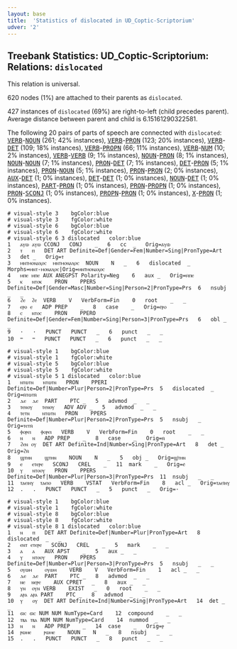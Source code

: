 ```yaml
---
layout: base
title:  'Statistics of dislocated in UD_Coptic-Scriptorium'
udver: '2'
---
```


## Treebank Statistics: UD_Coptic-Scriptorium: Relations: `dislocated`

This relation is universal.

620 nodes (1%) are attached to their parents as `dislocated`.

427 instances of `dislocated` (69%) are right-to-left (child precedes parent).
Average distance between parent and child is 6.15161290322581.

The following 20 pairs of parts of speech are connected with `dislocated`: <tt><a href="cop_scriptorium-pos-VERB.html">VERB</a></tt>-<tt><a href="cop_scriptorium-pos-NOUN.html">NOUN</a></tt> (261; 42% instances), <tt><a href="cop_scriptorium-pos-VERB.html">VERB</a></tt>-<tt><a href="cop_scriptorium-pos-PRON.html">PRON</a></tt> (123; 20% instances), <tt><a href="cop_scriptorium-pos-VERB.html">VERB</a></tt>-<tt><a href="cop_scriptorium-pos-DET.html">DET</a></tt> (109; 18% instances), <tt><a href="cop_scriptorium-pos-VERB.html">VERB</a></tt>-<tt><a href="cop_scriptorium-pos-PROPN.html">PROPN</a></tt> (66; 11% instances), <tt><a href="cop_scriptorium-pos-VERB.html">VERB</a></tt>-<tt><a href="cop_scriptorium-pos-NUM.html">NUM</a></tt> (10; 2% instances), <tt><a href="cop_scriptorium-pos-VERB.html">VERB</a></tt>-<tt><a href="cop_scriptorium-pos-VERB.html">VERB</a></tt> (9; 1% instances), <tt><a href="cop_scriptorium-pos-NOUN.html">NOUN</a></tt>-<tt><a href="cop_scriptorium-pos-PRON.html">PRON</a></tt> (8; 1% instances), <tt><a href="cop_scriptorium-pos-NOUN.html">NOUN</a></tt>-<tt><a href="cop_scriptorium-pos-NOUN.html">NOUN</a></tt> (7; 1% instances), <tt><a href="cop_scriptorium-pos-PRON.html">PRON</a></tt>-<tt><a href="cop_scriptorium-pos-DET.html">DET</a></tt> (7; 1% instances), <tt><a href="cop_scriptorium-pos-DET.html">DET</a></tt>-<tt><a href="cop_scriptorium-pos-PRON.html">PRON</a></tt> (5; 1% instances), <tt><a href="cop_scriptorium-pos-PRON.html">PRON</a></tt>-<tt><a href="cop_scriptorium-pos-NOUN.html">NOUN</a></tt> (5; 1% instances), <tt><a href="cop_scriptorium-pos-PRON.html">PRON</a></tt>-<tt><a href="cop_scriptorium-pos-PRON.html">PRON</a></tt> (2; 0% instances), <tt><a href="cop_scriptorium-pos-AUX.html">AUX</a></tt>-<tt><a href="cop_scriptorium-pos-DET.html">DET</a></tt> (1; 0% instances), <tt><a href="cop_scriptorium-pos-DET.html">DET</a></tt>-<tt><a href="cop_scriptorium-pos-DET.html">DET</a></tt> (1; 0% instances), <tt><a href="cop_scriptorium-pos-NOUN.html">NOUN</a></tt>-<tt><a href="cop_scriptorium-pos-DET.html">DET</a></tt> (1; 0% instances), <tt><a href="cop_scriptorium-pos-PART.html">PART</a></tt>-<tt><a href="cop_scriptorium-pos-PRON.html">PRON</a></tt> (1; 0% instances), <tt><a href="cop_scriptorium-pos-PRON.html">PRON</a></tt>-<tt><a href="cop_scriptorium-pos-PROPN.html">PROPN</a></tt> (1; 0% instances), <tt><a href="cop_scriptorium-pos-PRON.html">PRON</a></tt>-<tt><a href="cop_scriptorium-pos-SCONJ.html">SCONJ</a></tt> (1; 0% instances), <tt><a href="cop_scriptorium-pos-PROPN.html">PROPN</a></tt>-<tt><a href="cop_scriptorium-pos-PRON.html">PRON</a></tt> (1; 0% instances), <tt><a href="cop_scriptorium-pos-X.html">X</a></tt>-<tt><a href="cop_scriptorium-pos-PRON.html">PRON</a></tt> (1; 0% instances).


~~~ conllu
# visual-style 3	bgColor:blue
# visual-style 3	fgColor:white
# visual-style 6	bgColor:blue
# visual-style 6	fgColor:white
# visual-style 6 3 dislocated	color:blue
1	ⲁⲩⲱ	ⲁⲩⲱ	CCONJ	CONJ	_	6	cc	_	Orig=ⲁ̇ⲩⲱ̇
2	ⲧ	ⲡ	DET	ART	Definite=Def|Gender=Fem|Number=Sing|PronType=Art	3	det	_	Orig=ⲧ̇
3	ⲙⲛⲧⲙⲟⲛⲁⲭⲟⲥ	ⲙⲛⲧⲙⲟⲛⲁⲭⲟⲥ	NOUN	N	_	6	dislocated	_	Morphs=ⲙⲛⲧ-ⲙⲟⲛⲁⲭⲟⲥ|Orig=ⲙⲛⲧ̇ⲙⲟⲛⲁⲭⲟⲥ
4	ⲙⲡⲉ	ⲙⲡⲉ	AUX	ANEGPST	Polarity=Neg	6	aux	_	Orig=ⲙ̇ⲡⲉ
5	ⲕ	ⲛⲧⲟⲕ	PRON	PPERS	Definite=Def|Gender=Masc|Number=Sing|Person=2|PronType=Prs	6	nsubj	_	_
6	ϩⲉ	ϩⲉ	VERB	V	VerbForm=Fin	0	root	_	_
7	ⲉⲣⲟ	ⲉ	ADP	PREP	_	8	case	_	Orig=ⲉ̇ⲣⲟ
8	ⲥ	ⲛⲧⲟⲥ	PRON	PPERO	Definite=Def|Gender=Fem|Number=Sing|Person=3|PronType=Prs	6	obl	_	_
9	·	·	PUNCT	PUNCT	_	6	punct	_	_
10	ⲻ	ⲻ	PUNCT	PUNCT	_	6	punct	_	_

~~~


~~~ conllu
# visual-style 1	bgColor:blue
# visual-style 1	fgColor:white
# visual-style 5	bgColor:blue
# visual-style 5	fgColor:white
# visual-style 5 1 dislocated	color:blue
1	ⲛⲧⲱⲧⲛ	ⲛⲧⲱⲧⲛ	PRON	PPERI	Definite=Def|Number=Plur|Person=2|PronType=Prs	5	dislocated	_	Orig=ⲛ̇ⲧⲱⲧⲛ̇
2	ⲇⲉ	ⲇⲉ	PART	PTC	_	5	advmod	_	_
3	ⲧⲉⲛⲟⲩ	ⲧⲉⲛⲟⲩ	ADV	ADV	_	5	advmod	_	_
4	ⲧⲉⲧⲛ	ⲛⲧⲱⲧⲛ	PRON	PPERS	Definite=Def|Number=Plur|Person=2|PronType=Prs	5	nsubj	_	Orig=ⲧⲉⲧⲛ̇
5	ⲫⲟⲣⲉⲓ	ⲫⲟⲣⲉⲓ	VERB	V	VerbForm=Fin	0	root	_	_
6	ⲛ	ⲛ	ADP	PREP	_	8	case	_	Orig=ⲛ̇
7	ϩⲉⲛ	ⲟⲩ	DET	ART	Definite=Ind|Number=Sing|PronType=Art	8	det	_	Orig=ϩⲛ̇
8	ϣⲧⲏⲛ	ϣⲧⲏⲛ	NOUN	N	_	5	obj	_	Orig=ϣ̇ⲧⲏⲛ
9	ⲉ	ⲉⲧⲉⲣⲉ	SCONJ	CREL	_	11	mark	_	Orig=ⲉ̇
10	ⲩ	ⲛⲧⲟⲟⲩ	PRON	PPERS	Definite=Def|Number=Plur|Person=3|PronType=Prs	11	nsubj	_	_
11	ⲧⲁⲉⲓⲏⲩ	ⲧⲁⲉⲓⲟ	VERB	VSTAT	VerbForm=Fin	8	acl	_	Orig=ⲧⲁⲉⲓ̇ⲏⲩ
12	.	.	PUNCT	PUNCT	_	5	punct	_	Orig=·

~~~


~~~ conllu
# visual-style 1	bgColor:blue
# visual-style 1	fgColor:white
# visual-style 8	bgColor:blue
# visual-style 8	fgColor:white
# visual-style 8 1 dislocated	color:blue
1	ⲛ	ⲡ	DET	ART	Definite=Def|Number=Plur|PronType=Art	8	dislocated	_	_
2	ⲉⲛⲧ	ⲉⲧⲉⲣⲉ	SCONJ	CREL	_	5	mark	_	_
3	ⲁ	ⲁ	AUX	APST	_	5	aux	_	_
4	ⲩ	ⲛⲧⲟⲟⲩ	PRON	PPERS	Definite=Def|Number=Plur|Person=3|PronType=Prs	5	nsubj	_	_
5	ⲟⲩⲱⲙ	ⲟⲩⲱⲙ	VERB	V	VerbForm=Fin	1	acl	_	_
6	ⲇⲉ	ⲇⲉ	PART	PTC	_	8	advmod	_	_
7	ⲛⲉ	ⲛⲉⲣⲉ	AUX	CPRET	_	8	aux	_	_
8	ⲩⲛ	ⲟⲩⲛ	VERB	EXIST	_	0	root	_	_
9	ⲁⲣⲁ	ⲁⲣⲁ	PART	PTC	_	8	advmod	_	_
10	ⲩ	ⲟⲩ	DET	ART	Definite=Ind|Number=Sing|PronType=Art	14	det	_	_
11	ϭⲓⲥ	ϭⲓⲥ	NUM	NUM	NumType=Card	12	compound	_	_
12	ⲧⲃⲁ	ⲧⲃⲁ	NUM	NUM	NumType=Card	14	nummod	_	_
13	ⲛ	ⲛ	ADP	PREP	_	14	case	_	Orig=ⲣ
14	ⲣⲱⲙⲉ	ⲣⲱⲙⲉ	NOUN	N	_	8	nsubj	_	_
15	.	.	PUNCT	PUNCT	_	8	punct	_	_

~~~


